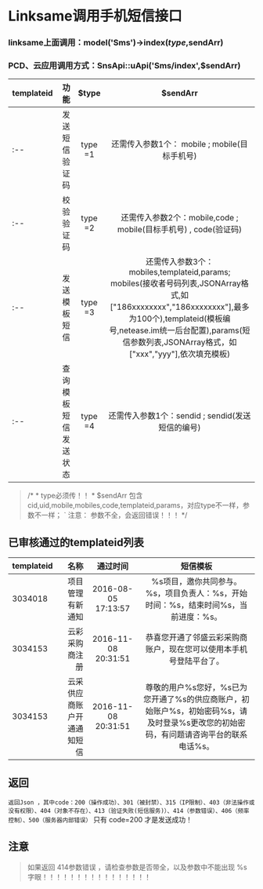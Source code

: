 # Linksame调用手机短信接口

###  linksame上面调用：model('Sms')->index($type,$sendArr)

### PCD、云应用调用方式：SnsApi::uApi('Sms/index',$sendArr)


| templateid   | 功能   | $type  | $sendArr |
| :--  | ----:| :----: | :--: |
| :--  | 发送短信验证码|  type =1  | 还需传入参数1个： mobile ; mobile(目标手机号) |
| :--  | 校验验证码| type =2| 还需传入参数2个：mobile,code ; mobile(目标手机号) , code(验证码) |
| :--  | 发送模板短信| type =3 |  还需传入参数3个：mobiles,templateid,params; mobiles(接收者号码列表,JSONArray格式,如   ["186xxxxxxxx","186xxxxxxxx"],最多为100个),templateid(模板编号,netease.im统一后台配置),params(短信参数列表,JSONArray格式，如["xxx","yyy"],依次填充模板) |
| :--  |查询模板短信发送状态 |   type =4|  还需传入参数1个：sendid ; sendid(发送短信的编号)|
> /*
>        * type必须传！！
>         * $sendArr 包含cid,uid,mobile,mobiles,code,templateid,params，对应type不一样，参数不一样；
>         ` 注意： 参数不全，会返回错误！！！
> */

## 已审核通过的templateid列表
| templateid   | 名称   | 通过时间  | 短信模板  |
| :--  | ----:| :--: | :--: |
| 3034018  | 项目管理有新通知 | 2016-08-05 17:13:57 | %s项目，邀你共同参与。%s，项目负责人：%s，开始时间：%s，结束时间%s，当前进度：%s。 |
| 3034153  | 云彩采购商注册 | 2016-11-08 20:31:51 | 恭喜您开通了邻盛云彩采购商账户，现在您可以使用本手机号登陆平台了。 |
| 3034153  | 云采供应商账户开通通知短信 | 2016-11-08 20:31:51 | 尊敬的用户%s您好，%s已为您开通了%s的供应商账户，初始账户%s，初始密码%s，请及时登录%s更改您的初始密码，有问题请咨询平台的联系电话%s。 |

## 返回
` 返回Json ，其中code：200（操作成功）、301（被封禁）、315（IP限制）、403（非法操作或没有权限）、404（对象不存在）、413（验证失败(短信服务)）、414（参数错误）、406（频率控制）、500（服务器内部错误）
` 只有 code=200 才是发送成功！

## 注意

   >  如果返回  414参数错误  ，请检查参数是否带全，以及参数中不能出现 %s 字眼！！！！！！！！！！！！！！！！
